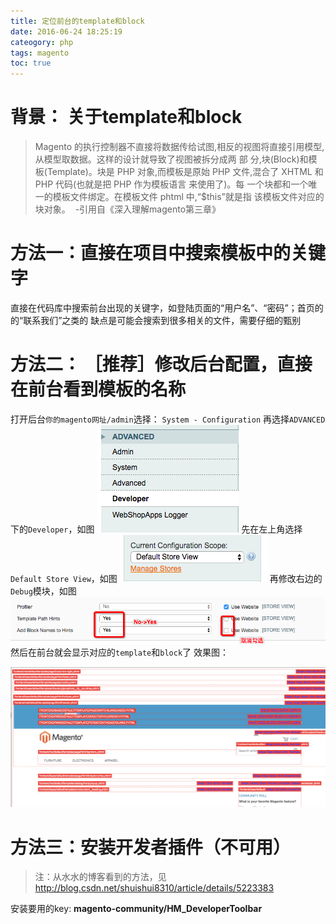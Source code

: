 ```yaml
---
title: 定位前台的template和block
date: 2016-06-24 18:25:19
cateogory: php
tags: magento
toc: true
---
```


# 背景： 关于template和block
>Magento 的执行控制器不直接将数据传给试图,相反的视图将直接引用模型,从模型取数据。这样的设计就导致了视图被拆分成两 部 分,块(Block)和模板(Template)。块是 PHP 对象,而模板是原始 PHP 文件,混合了 XHTML 和 PHP 代码(也就是把 PHP 作为模板语言 来使用了)。每 一个块都和一个唯一的模板文件绑定。在模板文件 phtml 中,“$this”就是指 该模板文件对应的块对象。
 ​                                   -引用自《深入理解magento第三章》

# 方法一：直接在项目中搜索模板中的关键字
直接在代码库中搜索前台出现的关键字，如登陆页面的“用户名”、“密码”；首页的的“联系我们”之类的
缺点是可能会搜索到很多相关的文件，需要仔细的甄别

# 方法二： ［推荐］修改后台配置，直接在前台看到模板的名称
打开后台`你的magento网址/admin`选择：
`System - Configuration`
再选择`ADVANCED`下的`Developer`，如图
![](show-name-of-template-and-block-in-magento/1240-20181016144235520.png)
先在左上角选择`Default Store View`，如图
![](show-name-of-template-and-block-in-magento/1240-20181016144240355.png)
再修改右边的`Debug`模块，如图
![后台配置步骤](show-name-of-template-and-block-in-magento/1240-20181016144244805.png)
然后在前台就会显示对应的`template`和`block`了
效果图：

![](show-name-of-template-and-block-in-magento/1467950460634.png)

# 方法三：安装开发者插件（不可用）
> 注：从水水的博客看到的方法，见
http://blog.csdn.net/shuishui8310/article/details/5223383

安装要用的key:   **magento-community/HM_DeveloperToolbar**
